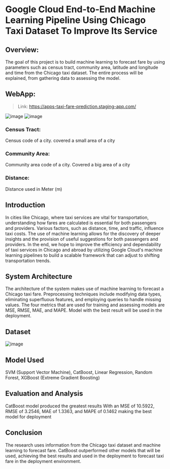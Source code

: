 # Google Cloud End-to-End Machine Learning Pipeline Using Chicago Taxi Dataset To Improve Its Service

## Overview:
The goal of this project is to build machine learning to forecast fare by using parameters such as census tract, community area, latitude and longitude and time from the Chicago taxi dataset. The entire process will be explained, from gathering data to assessing the model.
  
## WebApp: 
> Link: https://apps-taxi-fare-prediction.staging-app.com/

![image](https://github.com/VerrelJ/demo-1/assets/135339931/654ce36f-69d7-42cf-9293-64e18a1caa33)
![image](https://github.com/VerrelJ/demo-1/assets/135339931/6cc2cae0-5287-4867-9c80-05f651309e79) 

### Census Tract:
Census code of a city. covered a small area of a city
### Community Area:
Community area code of a city. Covered a big area of a city
### Distance:
Distance used in Meter (m)

## Introduction
In cities like Chicago, where taxi services are vital for transportation, understanding how fares are calculated is essential for both passengers and providers. Various factors, such as distance, time, and traffic, influence taxi costs. The use of machine learning allows for the discovery of deeper insights and the provision of useful suggestions for both passengers and providers. In the end, we hope to improve the efficiency and dependability of taxi services in Chicago and abroad by utilizing Google Cloud's machine learning pipelines to build a scalable framework that can adjust to shifting transportation trends.

## System Architecture
The architecture of the system makes use of machine learning to forecast a Chicago taxi fare. Preprocessing techniques include modifying data types, eliminating superfluous features, and employing queries to handle missing values. The four metrics that are used for training and assessing models are MSE, RMSE, MAE, and MAPE. Model with the best result will be used in the deployment.

## Dataset 
![image](https://github.com/VerrelJ/demo-1/assets/135339931/bd33abce-a73e-4cdb-bd03-7bd511a5205a)


## Model Used
SVM (Support Vector Machine),
CatBoost,
Linear Regression,
Random Forest,
XGBoost (Extreme Gradient Boosting)

## Evaluation and Analysis 
CatBoost model produced the greatest results With an MSE of 10.5922, RMSE of 3.2546, MAE of 1.3363, and MAPE of 0.1462 making the best model for deployment

## Conclusion
The research uses information from the Chicago taxi dataset and machine learning to forecast fare. CatBoost outperformed other models that will be used, achieving the best results and used in the deployment to forecast taxi fare in the deployment environment.
